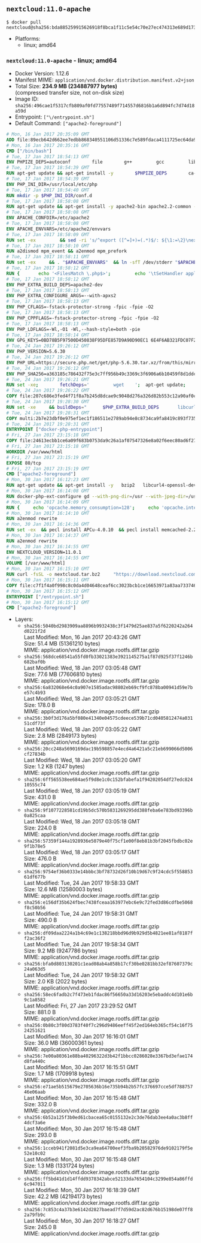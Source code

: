## `nextcloud:11.0-apache`

```console
$ docker pull nextcloud@sha256:bda885259915626918f8bca1f11c5e54c70e27ec474313e689d17384b4970f00
```

-	Platforms:
	-	linux; amd64

### `nextcloud:11.0-apache` - linux; amd64

-	Docker Version: 1.12.6
-	Manifest MIME: `application/vnd.docker.distribution.manifest.v2+json`
-	Total Size: **234.9 MB (234887977 bytes)**  
	(compressed transfer size, not on-disk size)
-	Image ID: `sha256:496cae1f5317cfb809af0fd77557489f714557d6816b1a6d894fc7d74d18a59d`
-	Entrypoint: `["\/entrypoint.sh"]`
-	Default Command: `["apache2-foreground"]`

```dockerfile
# Mon, 16 Jan 2017 20:35:09 GMT
ADD file:89ecb642d662ee7edbb868340551106d51336c7e589fdaca4111725ec64da957 in / 
# Mon, 16 Jan 2017 20:35:16 GMT
CMD ["/bin/bash"]
# Tue, 17 Jan 2017 18:54:13 GMT
ENV PHPIZE_DEPS=autoconf 		file 		g++ 		gcc 		libc-dev 		make 		pkg-config 		re2c
# Tue, 17 Jan 2017 18:54:39 GMT
RUN apt-get update && apt-get install -y 		$PHPIZE_DEPS 		ca-certificates 		curl 		libedit2 		libsqlite3-0 		libxml2 		xz-utils 	--no-install-recommends && rm -r /var/lib/apt/lists/*
# Tue, 17 Jan 2017 18:54:39 GMT
ENV PHP_INI_DIR=/usr/local/etc/php
# Tue, 17 Jan 2017 18:54:40 GMT
RUN mkdir -p $PHP_INI_DIR/conf.d
# Tue, 17 Jan 2017 18:58:08 GMT
RUN apt-get update && apt-get install -y apache2-bin apache2.2-common --no-install-recommends && rm -rf /var/lib/apt/lists/*
# Tue, 17 Jan 2017 18:58:08 GMT
ENV APACHE_CONFDIR=/etc/apache2
# Tue, 17 Jan 2017 18:58:08 GMT
ENV APACHE_ENVVARS=/etc/apache2/envvars
# Tue, 17 Jan 2017 18:58:09 GMT
RUN set -ex 		&& sed -ri 's/^export ([^=]+)=(.*)$/: ${\1:=\2}\nexport \1/' "$APACHE_ENVVARS" 		&& . "$APACHE_ENVVARS" 	&& for dir in 		"$APACHE_LOCK_DIR" 		"$APACHE_RUN_DIR" 		"$APACHE_LOG_DIR" 		/var/www/html 	; do 		rm -rvf "$dir" 		&& mkdir -p "$dir" 		&& chown -R "$APACHE_RUN_USER:$APACHE_RUN_GROUP" "$dir"; 	done
# Tue, 17 Jan 2017 18:58:10 GMT
RUN a2dismod mpm_event && a2enmod mpm_prefork
# Tue, 17 Jan 2017 18:58:11 GMT
RUN set -ex 	&& . "$APACHE_ENVVARS" 	&& ln -sfT /dev/stderr "$APACHE_LOG_DIR/error.log" 	&& ln -sfT /dev/stdout "$APACHE_LOG_DIR/access.log" 	&& ln -sfT /dev/stdout "$APACHE_LOG_DIR/other_vhosts_access.log"
# Tue, 17 Jan 2017 18:58:12 GMT
RUN { 		echo '<FilesMatch \.php$>'; 		echo '\tSetHandler application/x-httpd-php'; 		echo '</FilesMatch>'; 		echo; 		echo 'DirectoryIndex disabled'; 		echo 'DirectoryIndex index.php index.html'; 		echo; 		echo '<Directory /var/www/>'; 		echo '\tOptions -Indexes'; 		echo '\tAllowOverride All'; 		echo '</Directory>'; 	} | tee "$APACHE_CONFDIR/conf-available/docker-php.conf" 	&& a2enconf docker-php
# Tue, 17 Jan 2017 18:58:12 GMT
ENV PHP_EXTRA_BUILD_DEPS=apache2-dev
# Tue, 17 Jan 2017 18:58:13 GMT
ENV PHP_EXTRA_CONFIGURE_ARGS=--with-apxs2
# Tue, 17 Jan 2017 18:58:13 GMT
ENV PHP_CFLAGS=-fstack-protector-strong -fpic -fpie -O2
# Tue, 17 Jan 2017 18:58:13 GMT
ENV PHP_CPPFLAGS=-fstack-protector-strong -fpic -fpie -O2
# Tue, 17 Jan 2017 18:58:13 GMT
ENV PHP_LDFLAGS=-Wl,-O1 -Wl,--hash-style=both -pie
# Tue, 17 Jan 2017 18:58:14 GMT
ENV GPG_KEYS=0BD78B5F97500D450838F95DFE857D9A90D90EC1 6E4F6AB321FDC07F2C332E3AC2BF0BC433CFC8B3
# Tue, 24 Jan 2017 19:26:12 GMT
ENV PHP_VERSION=5.6.30
# Tue, 24 Jan 2017 19:26:12 GMT
ENV PHP_URL=https://secure.php.net/get/php-5.6.30.tar.xz/from/this/mirror PHP_ASC_URL=https://secure.php.net/get/php-5.6.30.tar.xz.asc/from/this/mirror
# Tue, 24 Jan 2017 19:26:12 GMT
ENV PHP_SHA256=a363185c786432f75e3c7ff956b49c3369c3f6906a6b10459f8d1ddc22f70805 PHP_MD5=68753955a8964ae49064c6424f81eb3e
# Tue, 24 Jan 2017 19:26:21 GMT
RUN set -xe; 		fetchDeps=' 		wget 	'; 	apt-get update; 	apt-get install -y --no-install-recommends $fetchDeps; 	rm -rf /var/lib/apt/lists/*; 		mkdir -p /usr/src; 	cd /usr/src; 		wget -O php.tar.xz "$PHP_URL"; 		if [ -n "$PHP_SHA256" ]; then 		echo "$PHP_SHA256 *php.tar.xz" | sha256sum -c -; 	fi; 	if [ -n "$PHP_MD5" ]; then 		echo "$PHP_MD5 *php.tar.xz" | md5sum -c -; 	fi; 		if [ -n "$PHP_ASC_URL" ]; then 		wget -O php.tar.xz.asc "$PHP_ASC_URL"; 		export GNUPGHOME="$(mktemp -d)"; 		for key in $GPG_KEYS; do 			gpg --keyserver ha.pool.sks-keyservers.net --recv-keys "$key"; 		done; 		gpg --batch --verify php.tar.xz.asc php.tar.xz; 		rm -r "$GNUPGHOME"; 	fi; 		apt-get purge -y --auto-remove $fetchDeps
# Tue, 24 Jan 2017 19:26:22 GMT
COPY file:207c686e3fed4f71f8a7b245d8dcae9c9048d276a326d82b553c12a90af0c0ca in /usr/local/bin/ 
# Tue, 24 Jan 2017 19:28:30 GMT
RUN set -xe 	&& buildDeps=" 		$PHP_EXTRA_BUILD_DEPS 		libcurl4-openssl-dev 		libedit-dev 		libsqlite3-dev 		libssl-dev 		libxml2-dev 	" 	&& apt-get update && apt-get install -y $buildDeps --no-install-recommends && rm -rf /var/lib/apt/lists/* 		&& export CFLAGS="$PHP_CFLAGS" 		CPPFLAGS="$PHP_CPPFLAGS" 		LDFLAGS="$PHP_LDFLAGS" 	&& docker-php-source extract 	&& cd /usr/src/php 	&& ./configure 		--with-config-file-path="$PHP_INI_DIR" 		--with-config-file-scan-dir="$PHP_INI_DIR/conf.d" 				--disable-cgi 				--enable-ftp 		--enable-mbstring 		--enable-mysqlnd 				--with-curl 		--with-libedit 		--with-openssl 		--with-zlib 				$PHP_EXTRA_CONFIGURE_ARGS 	&& make -j "$(nproc)" 	&& make install 	&& { find /usr/local/bin /usr/local/sbin -type f -executable -exec strip --strip-all '{}' + || true; } 	&& make clean 	&& docker-php-source delete 		&& apt-get purge -y --auto-remove -o APT::AutoRemove::RecommendsImportant=false $buildDeps
# Tue, 24 Jan 2017 19:28:31 GMT
COPY multi:2b7e23dbf0e975ef1ec1f186511e2789ab94e8c8734ca9fa8419c893f7357d6c in /usr/local/bin/ 
# Tue, 24 Jan 2017 19:28:31 GMT
ENTRYPOINT ["docker-php-entrypoint"]
# Fri, 27 Jan 2017 23:15:18 GMT
COPY file:24613ecbb1ce6a09f683b0753da9c26a1af07547326e8a02f6eec80ad6f2774a in /usr/local/bin/ 
# Fri, 27 Jan 2017 23:15:18 GMT
WORKDIR /var/www/html
# Fri, 27 Jan 2017 23:15:19 GMT
EXPOSE 80/tcp
# Fri, 27 Jan 2017 23:15:19 GMT
CMD ["apache2-foreground"]
# Mon, 30 Jan 2017 16:12:23 GMT
RUN apt-get update && apt-get install -y   bzip2   libcurl4-openssl-dev   libfreetype6-dev   libicu-dev   libjpeg-dev   libldap2-dev   libmcrypt-dev   libmemcached-dev   libpng12-dev   libpq-dev   libxml2-dev   && rm -rf /var/lib/apt/lists/*
# Mon, 30 Jan 2017 16:14:08 GMT
RUN docker-php-ext-configure gd --with-png-dir=/usr --with-jpeg-dir=/usr   && docker-php-ext-configure ldap --with-libdir=lib/x86_64-linux-gnu   && docker-php-ext-install gd exif intl mbstring mcrypt ldap mysql opcache pdo_mysql pdo_pgsql pgsql zip
# Mon, 30 Jan 2017 16:14:09 GMT
RUN {     echo 'opcache.memory_consumption=128';     echo 'opcache.interned_strings_buffer=8';     echo 'opcache.max_accelerated_files=4000';     echo 'opcache.revalidate_freq=60';     echo 'opcache.fast_shutdown=1';     echo 'opcache.enable_cli=1';   } > /usr/local/etc/php/conf.d/opcache-recommended.ini
# Mon, 30 Jan 2017 16:14:10 GMT
RUN a2enmod rewrite
# Mon, 30 Jan 2017 16:14:36 GMT
RUN set -ex  && pecl install APCu-4.0.10  && pecl install memcached-2.2.0  && pecl install redis-2.2.8  && docker-php-ext-enable apcu redis memcached
# Mon, 30 Jan 2017 16:14:37 GMT
RUN a2enmod rewrite
# Mon, 30 Jan 2017 16:14:55 GMT
ENV NEXTCLOUD_VERSION=11.0.1
# Mon, 30 Jan 2017 16:14:55 GMT
VOLUME [/var/www/html]
# Mon, 30 Jan 2017 16:15:10 GMT
RUN curl -fsSL -o nextcloud.tar.bz2     "https://download.nextcloud.com/server/releases/nextcloud-${NEXTCLOUD_VERSION}.tar.bz2"  && curl -fsSL -o nextcloud.tar.bz2.asc     "https://download.nextcloud.com/server/releases/nextcloud-${NEXTCLOUD_VERSION}.tar.bz2.asc"  && export GNUPGHOME="$(mktemp -d)"  && gpg --keyserver ha.pool.sks-keyservers.net --recv-keys 28806A878AE423A28372792ED75899B9A724937A  && gpg --batch --verify nextcloud.tar.bz2.asc nextcloud.tar.bz2  && rm -r "$GNUPGHOME" nextcloud.tar.bz2.asc  && tar -xjf nextcloud.tar.bz2 -C /usr/src/  && rm nextcloud.tar.bz2
# Mon, 30 Jan 2017 16:15:11 GMT
COPY file:c7f1f4a0f998c8c0da4d04648ceaf6cc3023bcb1ce16653971a83aa733746efc in /entrypoint.sh 
# Mon, 30 Jan 2017 16:15:12 GMT
ENTRYPOINT ["/entrypoint.sh"]
# Mon, 30 Jan 2017 16:15:12 GMT
CMD ["apache2-foreground"]
```

-	Layers:
	-	`sha256:5040bd2983909aa8896b9932438c3f1479d25ae837a5f6220242a264d0221f2d`  
		Last Modified: Mon, 16 Jan 2017 20:43:26 GMT  
		Size: 51.4 MB (51361210 bytes)  
		MIME: application/vnd.docker.image.rootfs.diff.tar.gzip
	-	`sha256:568dce68541a55fd0fb33021383e3921145275a1f87d925f37f1246b682baf0b`  
		Last Modified: Wed, 18 Jan 2017 03:05:48 GMT  
		Size: 77.6 MB (77606810 bytes)  
		MIME: application/vnd.docker.image.rootfs.diff.tar.gzip
	-	`sha256:6a832068e64c0a907e1585adac98802eb69cf9fc878ba00941d59e7be57c4b93`  
		Last Modified: Wed, 18 Jan 2017 03:05:21 GMT  
		Size: 178.0 B  
		MIME: application/vnd.docker.image.rootfs.diff.tar.gzip
	-	`sha256:3b0f3d176a5bf080e41340e04575cdeece539b71cd0405812474a03151cdf73f`  
		Last Modified: Wed, 18 Jan 2017 03:05:22 GMT  
		Size: 2.8 MB (2849173 bytes)  
		MIME: application/vnd.docker.image.rootfs.diff.tar.gzip
	-	`sha256:20cc248a5690169dac19b598857e4ecd4a6421a5c21eb699066d5006cf27834b`  
		Last Modified: Wed, 18 Jan 2017 03:05:20 GMT  
		Size: 1.2 KB (1247 bytes)  
		MIME: application/vnd.docker.image.rootfs.diff.tar.gzip
	-	`sha256:6ff565538ee684ae5f9d8e1c0c152bfabefa1f94202054df27edc82410555c74`  
		Last Modified: Wed, 18 Jan 2017 03:05:19 GMT  
		Size: 431.0 B  
		MIME: application/vnd.docker.image.rootfs.diff.tar.gzip
	-	`sha256:9f1077228581cd19b5dc570b5831269295dd388feba6e783bd93396b0a825caa`  
		Last Modified: Wed, 18 Jan 2017 03:05:18 GMT  
		Size: 224.0 B  
		MIME: application/vnd.docker.image.rootfs.diff.tar.gzip
	-	`sha256:57359f144a1928936e5079e40f75cf1e00f8eb81b3bf2045fbdbc02e9f1b78e5`  
		Last Modified: Wed, 18 Jan 2017 03:05:17 GMT  
		Size: 476.0 B  
		MIME: application/vnd.docker.image.rootfs.diff.tar.gzip
	-	`sha256:9754ef36b0333e14bbbc3bf78732d26f10b19d67c9f24cdc5f55885361df677b`  
		Last Modified: Tue, 24 Jan 2017 19:58:33 GMT  
		Size: 12.6 MB (12580003 bytes)  
		MIME: application/vnd.docker.image.rootfs.diff.tar.gzip
	-	`sha256:e156df35b624fbec7438fceaa163977ebc6e9c72fed3d86cdfbe5068f8c50b56`  
		Last Modified: Tue, 24 Jan 2017 19:58:31 GMT  
		Size: 490.0 B  
		MIME: application/vnd.docker.image.rootfs.diff.tar.gzip
	-	`sha256:df09daa2224a1b4c69e1c138218bbd96d9b929d5b4821ee81af8187ff2ac36f2`  
		Last Modified: Tue, 24 Jan 2017 19:58:34 GMT  
		Size: 9.2 MB (9247786 bytes)  
		MIME: application/vnd.docker.image.rootfs.diff.tar.gzip
	-	`sha256:bfa0d803130201c1ead08ab4a858b17cf30be0281bb32ef87607379c24a063d5`  
		Last Modified: Tue, 24 Jan 2017 19:58:32 GMT  
		Size: 2.0 KB (2022 bytes)  
		MIME: application/vnd.docker.image.rootfs.diff.tar.gzip
	-	`sha256:58ec6fadb2c7f473eb1fdac86f56650a33d16203e5ebaddc4d101e6b9c1a8582`  
		Last Modified: Fri, 27 Jan 2017 23:29:52 GMT  
		Size: 881.0 B  
		MIME: application/vnd.docker.image.rootfs.diff.tar.gzip
	-	`sha256:0b80c3f80d3783f40f7c296d9486eeff45f2ed164eb365cf54c16f7524251621`  
		Last Modified: Mon, 30 Jan 2017 16:16:01 GMT  
		Size: 36.0 MB (36000361 bytes)  
		MIME: application/vnd.docker.image.rootfs.diff.tar.gzip
	-	`sha256:7e00a80361e88ba40296322d3b42f1bbcc0286028e3367bd3efae174d8fa440c`  
		Last Modified: Mon, 30 Jan 2017 16:15:51 GMT  
		Size: 1.7 MB (1709918 bytes)  
		MIME: application/vnd.docker.image.rootfs.diff.tar.gzip
	-	`sha256:e71ae5b515679e2705636b16e735b94b2b57fc376697cce5df78875746e06aab`  
		Last Modified: Mon, 30 Jan 2017 16:15:48 GMT  
		Size: 332.0 B  
		MIME: application/vnd.docker.image.rootfs.diff.tar.gzip
	-	`sha256:6b52a125f3b0ed61cbacea65c0155132e2c3de76dab3ee4a0ac3b8ff4dcf3a6e`  
		Last Modified: Mon, 30 Jan 2017 16:15:48 GMT  
		Size: 293.0 B  
		MIME: application/vnd.docker.image.rootfs.diff.tar.gzip
	-	`sha256:1cceb941f2081d5e3ca9ea64700eef3fba9b20582976de9102179f5e52e10c02`  
		Last Modified: Mon, 30 Jan 2017 16:15:48 GMT  
		Size: 1.3 MB (1331724 bytes)  
		MIME: application/vnd.docker.image.rootfs.diff.tar.gzip
	-	`sha256:ff5bd41d1d14ffdd9378342abce52133da7654104c3299e854a86ffd6c947011`  
		Last Modified: Mon, 30 Jan 2017 16:18:39 GMT  
		Size: 42.2 MB (42194173 bytes)  
		MIME: application/vnd.docker.image.rootfs.diff.tar.gzip
	-	`sha256:7c853c4a37b3e6142d2827baead7f7d59d2ac82d676b15198de07ff82a79fb9c`  
		Last Modified: Mon, 30 Jan 2017 16:18:27 GMT  
		Size: 245.0 B  
		MIME: application/vnd.docker.image.rootfs.diff.tar.gzip
